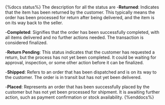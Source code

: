 {%docs status%}
The description for all the status are
-**Returned**: Indicates that the item has been returned by the customer. This typically means the order has been processed for return after being delivered, and the item is on its way back to the seller.

-**Completed**: Signifies that the order has been successfully completed, with all items delivered and no further actions needed. The transaction is considered finalized.

-**Return Pending**: This status indicates that the customer has requested a return, but the process has not yet been completed. It could be waiting for approval, inspection, or some other action before it can be finalized.

-**Shipped**: Refers to an order that has been dispatched and is on its way to the customer. The order is in transit but has not yet been delivered.

-**Placed**: Represents an order that has been successfully placed by the customer but has not yet been processed for shipment. It is awaiting further action, such as payment confirmation or stock availability.
{%enddocs%}